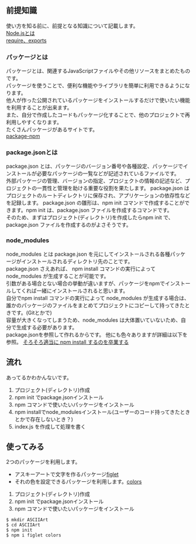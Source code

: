 ## 前提知識
使い方を知る前に、前提となる知識について記載します。  
[Node.jsとは](https://github.com/uchas0120/TIL/blob/main/Node.js/Node.js.%E3%81%A8%E3%81%AF.md)  
[require、exports](https://github.com/uchas0120/TIL/blob/main/Node.js/require%E3%80%81exports.md)  

### パッケージとは
パッケージとは、関連するJavaScriptファイルやその他リソースをまとめたものです。  
パッケージを使うことで、便利な機能やライブラリを簡単に利用できるようになります。  
他人が作った公開されているパッケージをインストールするだけで使いたい機能を利用することが出来ます。  
また、自分で作成したコードもパッケージ化することで、他のプロジェクトで再利用しやすくなります。  
たくさんパッケージがあるサイトです。  
[package-npm](https://www.npmjs.com/package/package)

### package.jsonとは
package.json とは、パッケージのバージョン番号や各種設定、パッケージでインストールが必要なパッケージの一覧などが記述されているファイルです。  
外部パッケージの管理、バージョンの指定、プロジェクトの情報の記述など、プロジェクトの一貫性と管理を助ける重要な役割を果たします。﻿
package.json はプロジェクトのルートディレクトリに保存され、アプリケーションの依存性などを記録します。﻿
package.json の雛形は、npm init コマンドで作成することができます。npm init は、package.json ファイルを作成するコマンドです。﻿  
そのため、まずはプロジェクト(ディレクトリ)を作成したらnpm init で、package.json ファイルを作成するのがよさそうです。

### node_modules
node_modules とは package.json を元にしてインストールされる各種パッケージがインストールされるディレクトリ先のことです。  
package.json さえあれば、 npm install コマンドの実行によって node_modules が生成することが可能です。  
引数がある場合とない場合の挙動が違いますが、パッケージをnpmでインストールしてくれば一緒にインストールされると思います。  
自分でnpm install コマンドの実行によって node_modules が生成する場合は、誰かのパッケージのファイルをまとめてプロジェクトにコピーして持ってきたときです。(Gitとかで)  
容量が大きくなってしまうため、node_modules は大体置いていないため、自分で生成する必要があります。  
package.jsonを参照して作れるからです。
他にも色々ありますが詳細は以下を参照。
[そろそろ適当に npm install するのを卒業する](https://zenn.dev/ikuraikura/articles/71b917ab11ae690e3cd7)

## 流れ
あってるかわかんないです。
1. プロジェクト(ディレクトリ)作成
1. npm init でpackage.jsonインストール
1. npm コマンドで使いたいパッケージをインストール
1. npm installでnode_modulesインストール(ユーザーのコード持ってきたときとかで存在しないとき？)
1. index.js を作成して処理を書く

## 使ってみる
2つのパッケージを利用します。
- アスキーアートで文字を作るパッケージ[figlet](https://www.npmjs.com/package/figlet)
- それの色を設定できるパッケージを利用します。[colors](https://www.npmjs.com/package/colors)
1. プロジェクト(ディレクトリ)作成
1. npm init でpackage.jsonインストール
1. npm コマンドで使いたいパッケージをインストール
```
$ mkdir ASCIIArt
$ cd ASCIIArt
$ npm init
$ npm i figlet colors
```

